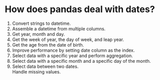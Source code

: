 # How does pandas deal with dates? 
1. Convert strings to datetime.<br/>
2. Assemble a datetime from multiple columns.<br/>
3. Get year, month and day.<br/>
4. Get the week of year, the day of week, and leap year.<br/>
5. Get the age from the date of birth.<br/>
6. Improve performance by setting date column as the index.<br/>
7. Select data with a specific year and perform aggregation.<br/>
8. Select data with a specific month and a specific day of the month.<br/>
9. Select data between two dates.<br/>
Handle missing values.<br/>

